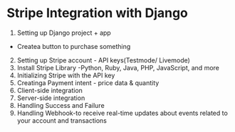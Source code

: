 # Stripe Integration with Django

1. Setting up Django project + app
- Createa button to purchase something
2. Setting up Stripe account - API keys(Testmode/ Livemode)
3. Install Stripe Library -Python, Ruby, Java, PHP, JavaScript, and more
4. Initializing Stripe with the API key
5. Creatinga Payment intent - price data & quantity
6. Client-side integration
7. Server-side integration
8. Handling Success and Failure
9. Handling Webhook-to receive real-time updates about events related to your account and transactions